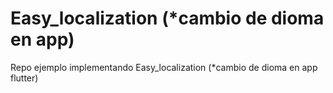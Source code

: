 # Easy_localization (*cambio de dioma en app)
 Repo ejemplo implementando Easy_localization  (*cambio de dioma en app flutter)
